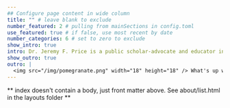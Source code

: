 ```yaml
---
## Configure page content in wide column
title: "" # leave blank to exclude
number_featured: 2 # pulling from mainSections in config.toml
use_featured: true # if false, use most recent by date
number_categories: 6 # set to zero to exclude
show_intro: true
intro: Dr. Jeremy F. Price is a public scholar-advocate and educator invested in using his experiences and expertise to engage and build capacity and capital in educational settings for marginalized and minoritized youth and communities to build, strengthen, and sustain an inclusive and just democratic project.{{< figure src="/img/research-visualization.png" title="" >}} Jeremy works to prepare preservice and inservice educators to use technology for just, equitable, and inclusive purposes that honors learners, their identities, and their communities. Jeremy also works to provide educators in all fields with opportunities to interrogate, examine, and learn to teach through and discuss topics such as race, religion, hate, and extremism. Dr. Price investigates teaching practices grounded in reflection and social justice through multiple lenses, such as social network theory, communities of practice, and mindful and contemplative practices. In addition, he explores the ways that technology can be used to give marginalized students a voice and a platform for exploring the intersection of place, environment and community. Prior to taking the position at IUPUI, Jeremy has been involved in teacher education and technology-based curriculum design, research, and evaluation in a range of places and settings, including West Virginia, the San Francisco Bay area, metropolitan Boston, and Los Angeles. {{< fa bolt >}} Hugo {{< fa heart >}} {{< fa fab creative-commons >}}
show_outro: true
outro: |
  <img src="/img/pomegranate.png" width="18" height="18" /> What's up with the pomegranate? The pomegranate is a symbol in Jewish tradition for [wisdom, knowledge, and righteousness](https://food52.com/blog/25578-pomegranate-rosh-hashanah).
---
```


** index doesn't contain a body, just front matter above.
See about/list.html in the layouts folder **
